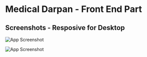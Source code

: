 
# Medical Darpan - Front End Part

## Screenshots - Resposive for Desktop

![App Screenshot](https://raw.githubusercontent.com/AFZL210/WebDevForBeginners/main/media/2.PNG)

![App Screenshot](https://raw.githubusercontent.com/AFZL210/WebDevForBeginners/main/media/1.PNG)

